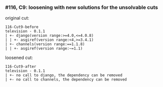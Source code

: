 ### #116, C9: loosening with new solutions for the unsolvable cuts
original cut:

```
116-Cut9-before
television - 0.1.1
| +- django(version range:>=4.0,<=4.0.8)
| | +- asgiref(version range:<4,>=3.4.1)
| +- channels(version range:==1.1.8)
| | +- asgiref(version range:~=1.1)
```




loosened cut:
```
116-Cut9-after
television - 0.1.1
| +- no call to django, the dependency can be removed
| +- no call to channels, the dependency can be removed
```


